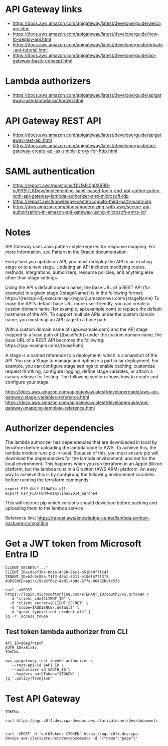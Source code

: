 # API Gateway links

- https://docs.aws.amazon.com/apigateway/latest/developerguide/welcome.html
- https://docs.aws.amazon.com/apigateway/latest/developerguide/how-to-deploy-api.html
- https://docs.aws.amazon.com/apigateway/latest/developerguide/private-api-tutorial.html
- https://docs.aws.amazon.com/apigateway/latest/developerguide/api-gateway-basic-concept.html

# Lambda authorizers

- https://docs.aws.amazon.com/apigateway/latest/developerguide/apigateway-use-lambda-authorizer.html

# API Gateway REST API

- https://docs.aws.amazon.com/apigateway/latest/developerguide/apigateway-rest-api.html
- https://docs.aws.amazon.com/apigateway/latest/developerguide/api-gateway-create-api-as-simple-proxy-for-http.html

# SAML authentication

- https://repost.aws/questions/QU1Mc0g0X6RR-qJ93SUL8Dqw/implementing-saml-based-login-and-api-authorization-with-api-gateway-lambda-authorizer-and-microsoft-idp
- https://repost.aws/knowledge-center/cognito-third-party-saml-idp
- https://aws.amazon.com/blogs/modernizing-with-aws/secure-api-authorization-in-amazon-api-gateway-using-microsoft-entra-id/

# Notes
 
API Gateway uses Java pattern-style regexes for response mapping. For more information, see Pattern in the Oracle documentation.
 
Every time you update an API, you must redeploy the API to an existing stage or to a new stage. Updating an API includes modifying routes, methods, integrations, authorizers, resource policies, and anything else other than stage settings.
 
Using the API's default domain name, the base URL of a REST API (for example) in a given stage ({stageName}) is in the following format:
https://{restapi-id}.execute-api.{region}.amazonaws.com/{stageName}
To make the API's default base URL more user-friendly, you can create a custom domain name (for example, api.example.com) to replace the default hostname of the API. To support multiple APIs under the custom domain name, you must map an API stage to a base path.
 
With a custom domain name of {api.example.com} and the API stage mapped to a base path of ({basePath}) under the custom domain name, the base URL of a REST API becomes the following:
https://{api.example.com}/{basePath}
 
A stage is a named reference to a deployment, which is a snapshot of the API. You use a Stage to manage and optimize a particular deployment. For example, you can configure stage settings to enable caching, customize request throttling, configure logging, define stage variables, or attach a canary release for testing. The following section shows how to create and configure your stage.
 
https://docs.aws.amazon.com/apigateway/latest/developerguide/aws-api-gateway-stage-variables-reference.html
https://docs.aws.amazon.com/apigateway/latest/developerguide/api-gateway-mapping-template-reference.html


# Authorizer dependencies

The lambda authorizer has dependencies that are downloaded in local by terraform before uploading the lambda code to AWS. To achieve this, the lambda module runs pip in local. Because of this, you must ensure pip will download the dependencies for the lambda environment, and not for the local environment. This happens when you run terraform in an Apple Silicon platform, but the lambda runs in a Graviton (AWS ARM) platform. An easy way to achieve this is by confgirung the following environment variables before running the terraform commands:

```
export PIP_ONLY_BINARY=:all:
export PIP_PLATFORM=manylinux2014_aarch64
```

This will instruct pip which versions should download before packing and uploading them to the lambda service.

Reference link: https://repost.aws/knowledge-center/lambda-python-package-compatible

# Get a JWT token from Microsoft Entra ID

```
CLIENT_SECRET="..."
CLIENT_ID=cdcef3b4-0d1e-4c20-86c1-b51b49f7fc4f
TENANT_ID=b2c9c85a-71f3-48a1-8311-e106f47ff3f8
AUDIENCE=api://9ca5f6b2-4ad1-438c-87fe-06432bc1c538

curl -vXPOST https://login.microsoftonline.com/$TENANT_ID/oauth2/v2.0/token \
  -d "client_id=$CLIENT_ID" \
  -d "client_secret=$CLIENT_SECRET" \
  -d "scope=$AUDIENCE/.default" \
  -d "grant_type=client_credentials" |
jq -r .access_token
```

## Test token lambda authorizer from CLI

```
API_ID=g8eg7rzpch
AUTH_ID=x8iv8v
TOKEN=...

aws apigateway test-invoke-authorizer \
   --rest-api-id $API_ID \
   --authorizer-id $AUTH_ID \
   --headers authToken="$TOKEN" |
jq '.policy|fromjson'
```

# Test API Gateway

```
TOKEN=...

curl https://agc-c0f4.dev.cpa-devops.aws.clarivate.net/dev/documents


curl -XPOST -H "authToken: $TOKEN" https://agc-c0f4.dev.cpa-devops.aws.clarivate.net/dev/documents -d '{"name":"pepe"}'

```
